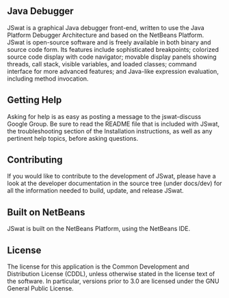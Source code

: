 ## Java Debugger ##

JSwat is a graphical Java debugger front-end, written to use the Java Platform
Debugger Architecture and based on the NetBeans Platform. JSwat is open-source
software and is freely available in both binary and source code form. Its
features include sophisticated breakpoints; colorized source code display with
code navigator; movable display panels showing threads, call stack, visible
variables, and loaded classes; command interface for more advanced features;
and Java-like expression evaluation, including method invocation.

## Getting Help ##

Asking for help is as easy as posting a message to the jswat-discuss Google
Group. Be sure to read the README file that is included with JSwat, the
troubleshooting section of the Installation instructions, as well as any
pertinent help topics, before asking questions.

## Contributing ##

If you would like to contribute to the development of JSwat, please have a
look at the developer documentation in the source tree (under docs/dev) for
all the information needed to build, update, and release JSwat.

## Built on NetBeans ##

JSwat is built on the NetBeans Platform, using the NetBeans IDE.

## License ##

The license for this application is the Common Development and Distribution
License (CDDL), unless otherwise stated in the license text of the software.
In particular, versions prior to 3.0 are licensed under the GNU General Public
License.
